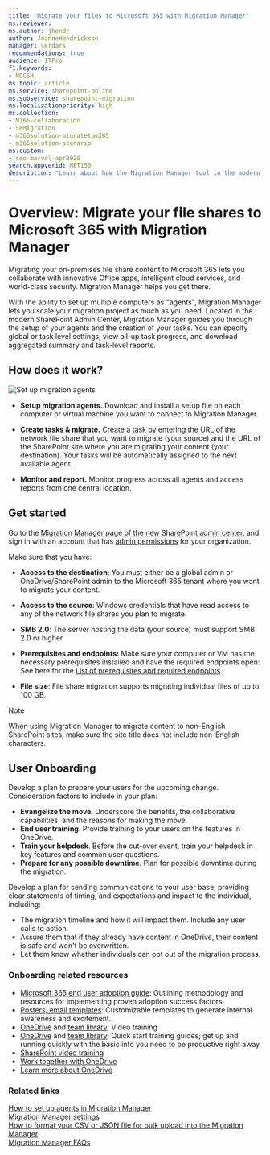 ```yaml
---
title: "Migrate your files to Microsoft 365 with Migration Manager"
ms.reviewer: 
ms.author: jhendr
author: JoanneHendrickson
manager: serdars
recommendations: true
audience: ITPro
f1.keywords:
- NOCSH
ms.topic: article
ms.service: sharepoint-online
ms.subservice: sharepoint-migration
ms.localizationpriority: high
ms.collection: 
- M365-collaboration
- SPMigration
- m365solution-migratetom365
- m365solution-scenario
ms.custom:
- seo-marvel-apr2020
search.appverid: MET150
description: "Learn about how the Migration Manager tool in the modern SharePoint Admin Center works and how to get started with it."
---
```


# Overview:  Migrate your file shares to Microsoft 365 with Migration Manager

Migrating your on-premises file share content to Microsoft 365 lets you collaborate with innovative Office apps, intelligent cloud services, and world-class security.  Migration Manager helps you get there.

With the ability to set up multiple computers as "agents", Migration Manager lets you scale your migration project as much as you need. Located in the modern SharePoint Admin Center, Migration Manager guides you through the setup of your agents and the creation of your tasks. You can specify global or task level settings, view all-up task progress, and download aggregated summary and task-level reports.

## How does it work?


![Set up migration agents](media/mm-flow-3box.png)

- **Setup migration agents.** Download and install a setup file on each computer or virtual machine you want to connect to Migration Manager.

- **Create tasks & migrate.** Create a task by entering the URL of the network file share that you want to migrate (your source) and the URL of the SharePoint site where you are migrating your content (your destination). Your tasks will be automatically assigned to the next available agent.

- **Monitor and report.** Monitor progress across all agents and access reports from one central location. 

## Get started

Go to the [Migration Manager page of the new SharePoint admin center](https://aka.ms/ODSP-MM-FS), and sign in with an account that has [admin permissions](/sharepoint/sharepoint-admin-role) for your organization.

Make sure that you have:

- **Access to the destination**: You must either be a global admin or OneDrive/SharePoint admin to the Microsoft 365 tenant where you want to migrate your content. 

- **Access to the source**: Windows credentials that have read access to any of the network file shares you plan to migrate. 

- **SMB 2.0**:  The server hosting the data (your source) must support SMB 2.0 or higher 

- **Prerequisites and endpoints:** Make sure your computer or VM has the necessary prerequisites installed and have the required endpoints open:  See here for the [List of prerequisites and required endpoints](mm-prerequisites.md).
- **File size**:  File share migration supports migrating individual files of up to 100 GB.

>[!Note]
>When using Migration Manager to migrate content to non-English SharePoint sites, make sure the site title does not include non-English characters.


## User Onboarding

Develop a plan to prepare your users for the upcoming change. Consideration factors to include in your plan:

- **Evangelize the move**. Underscore the benefits, the collaborative capabilities, and the reasons for making the move.
- **End user training**.  Provide training to your users on the features in OneDrive.
- **Train your helpdesk**.  Before the cut-over event, train your helpdesk in key features and common user questions.
- **Prepare for any possible downtime**. Plan for possible downtime during the migration.

Develop a plan for sending communications to your user base, providing clear statements of timing, and expectations and impact to the individual, including:

- The migration timeline and how it will impact them. Include any user calls to action.
- Assure them that if they already have content in OneDrive, their content is safe and won't be overwritten.
- Let them know whether individuals can opt out of the migration process.

### Onboarding related resources

- [Microsoft 365 end user adoption guide](/office365/customlearning/champ_o365guide): Outlining methodology and resources for implementing proven adoption success factors
- [Posters, email templates](https://support.microsoft.com/office/create-and-use-site-templates-in-sharepoint-server-versions-60371b0f-00e0-4c49-a844-34759ebdd989): Customizable templates to generate internal awareness and excitement.
- [OneDrive](https://support.office.com/article/1f608184-b7e6-43ca-8753-2ff679203132) and [team library](https://support.office.com/article/551e190a-8fbe-47ae-a88a-798b443c46b1): Video training
- [OneDrive](https://support.office.com/article/a1397e56-61ec-4ed2-9dac-727bf8ac3357) and [team library](https://support.office.com/article/324a89ec-e77b-4475-b64a-13a0c14c45ec): Quick start training guides; get up and running quickly with the basic info you need to be productive right away
- [SharePoint video training](https://support.office.com/article/cb8ef501-84db-4427-ac77-ec2009fb8e23)
- [Work together with OneDrive](https://support.office.com/article/626cff9f-9a56-472b-a77d-b019d97eec8d)
- [Learn more about OneDrive](https://support.office.com/article/38acc14b-fd86-466e-b802-baece8107c86)

### Related links

[How to set up agents in Migration Manager](mm-setup-clients.md)</br>
[Migration Manager settings](mm-settings.md)</br>
[How to format your CSV or JSON file for bulk upload into the Migration Manager](mm-bulk-upload-format-csv-json.md)</br>
[Migration Manager FAQs](mm-faqs.md)</br>